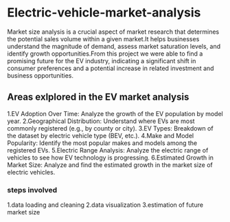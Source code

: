 # Electric-vehicle-market-analysis
Market size analysis is a crucial aspect of market research that determines the potential sales volume within a given market.It helps businesses understand the magnitude of demand, assess market saturation levels, and identify growth opportunities.From this project we were able to find a promising future for the EV industry, indicating a significant shift in consumer preferences and a potential increase in related investment and business opportunities.
## Areas exlplored in the EV market analysis
1.EV Adoption Over Time: Analyze the growth of the EV population by model year.
2.Geographical Distribution: Understand where EVs are most commonly registered (e.g., by county or city).
3.EV Types: Breakdown of the dataset by electric vehicle type (BEV, etc.).
4.Make and Model Popularity: Identify the most popular makes and models among the registered EVs.
5.Electric Range Analysis: Analyze the electric range of vehicles to see how EV technology is progressing.
6.Estimated Growth in Market Size: Analyze and find the estimated growth in the market size of electric vehicles. 
### steps involved
1.data loading and cleaning
2.data visualization
3.estimation of future market size

